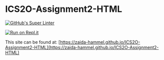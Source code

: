 # ICS2O-Assignment2-HTML
[![GitHub's Super Linter](https://github.com/zaida-hammel/ICS2O-Assignment2-HTML/workflows/GitHub's%20Super%20Linter/badge.svg)](https://github.com/zaida-hammel/ICS2O-Assignment2-HTML/actions)

[![Run on Repl.it](https://repl.it/badge/github/zaida-hammel/ICS2O-Assignment2-HTML)](https://repl.it/github/zaida-hammel/ICS2O-Assignment2-HTML)

This site can be found at: [https://zaida-hammel.github.io/ICS2O-Assignment2-HTML](https://zaida-hammel.github.io/ICS2O-Assignment2-HTML)
